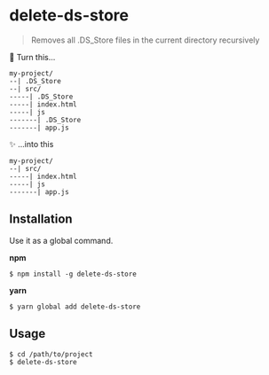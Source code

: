 # delete-ds-store

> Removes all .DS_Store files in the current directory recursively

💩 Turn this...

```
my-project/
--| .DS_Store
--| src/
-----| .DS_Store
-----| index.html
-----| js
-------| .DS_Store
-------| app.js
```

✨ ...into this

```
my-project/
--| src/
-----| index.html
-----| js
-------| app.js
```

## Installation

Use it as a global command.

**npm**

```
$ npm install -g delete-ds-store
```

**yarn**

```
$ yarn global add delete-ds-store
```

## Usage

```
$ cd /path/to/project
$ delete-ds-store
```